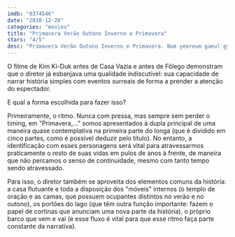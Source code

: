 ```yaml
---
imdb: "0374546"
date: "2010-12-20"
categories: "movies"
title: "Primavera Verão Outono Inverno e Primavera"
stars: "4/5"
desc: "Primavera Verão Outono Inverno e Primavera. Bom yeoreum gaeul gyeoul geurigo bom (South Korea, 2003). Dirigido por Ki-duk Kim. Escrito por Ki-duk Kim. Com Yeong-su Oh, Ki-duk Kim, Young-min Kim, Jae-kyeong Seo, Yeo-jin Ha, Jong-ho Kim, Jung-young Kim, Dae-han Ji, Min Choi."
---
```

O filme de Kim Ki-Duk antes de Casa Vazia e antes de Fôlego demonstram que o diretor já esbanjava uma qualidade indiscutível: sua capacidade de narrar história simples com eventos surreais de forma a prender a atenção do espectador.

E qual a forma escolhida para fazer isso?

Primeiramente, o ritmo. Nunca com pressa, mas sempre sem perder o timing, em "Primavera,..." somos apresentados à dupla principal de uma maneira quase contemplativa na primeira parte do longa (que é dividido em cinco partes, como é possível deduzir pelo título). No entanto, a identificação com esses personagens será vital para atravessarmos praticamente o resto de suas vidas em pulos de anos à frente, de maneira que não percamos o senso de continuidade, mesmo com tanto tempo sendo atravessado.

Para isso, o diretor também se aproveita dos elementos comuns da história: a casa flutuante e toda a disposição dos "móveis" internos (o templo de oração e as camas, que possuem ocupantes distintos no verão e no outono), os portões do lago (que têm outra função importante: fazem o papel de cortinas que anunciam uma nova parte da história), o próprio barco que vem e vai (e esse fluxo é vital para que esse ritmo faça parte constante da narrativa).

